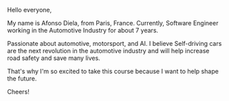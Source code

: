Hello everyone, 

My name is Afonso Diela, from Paris, France. Currently, Software Engineer working in the Automotive Industry for about 7 years. 

Passionate about automotive, motorsport, and AI. I believe Self-driving cars are the next revolution in the automotive industry and will help increase road safety and save many lives. 

That's why I'm so excited to take this course because I want to help shape the future.

Cheers!